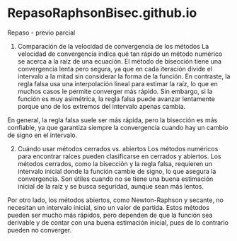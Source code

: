 # RepasoRaphsonBisec.github.io
Repaso - previo parcial
1. Comparación de la velocidad de convergencia de los métodos
La velocidad de convergencia indica qué tan rápido un método numérico se acerca a la raíz de una ecuación. El método de bisección tiene una convergencia lenta pero segura, ya que en cada iteración divide el intervalo a la mitad sin considerar la forma de la función. En contraste, la regla falsa usa una interpolación lineal para estimar la raíz, lo que en muchos casos le permite converger más rápido. Sin embargo, si la función es muy asimétrica, la regla falsa puede avanzar lentamente porque uno de los extremos del intervalo apenas cambia.

En general, la regla falsa suele ser más rápida, pero la bisección es más confiable, ya que garantiza siempre la convergencia cuando hay un cambio de signo en el intervalo.

2. Cuándo usar métodos cerrados vs. abiertos
Los métodos numéricos para encontrar raíces pueden clasificarse en cerrados y abiertos. Los métodos cerrados, como la bisección y la regla falsa, requieren un intervalo inicial donde la función cambie de signo, lo que asegura la convergencia. Son útiles cuando no se tiene una buena estimación inicial de la raíz y se busca seguridad, aunque sean más lentos.

Por otro lado, los métodos abiertos, como Newton-Raphson y secante, no necesitan un intervalo inicial, sino un valor de partida. Estos métodos pueden ser mucho más rápidos, pero dependen de que la función sea derivable y de contar con una buena estimación inicial, pues de lo contrario pueden no converger.
